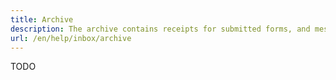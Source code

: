 ```yaml
---
title: Archive
description: The archive contains receipts for submitted forms, and messages you have chosen to archive.
url: /en/help/inbox/archive
---
```


TODO